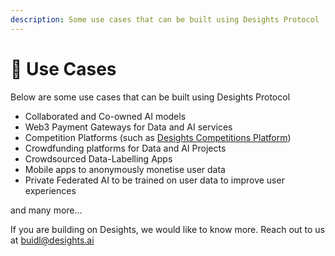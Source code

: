 ```yaml
---
description: Some use cases that can be built using Desights Protocol
---
```


# 👷 Use Cases

&#x20;  Below are some use cases that can be built using Desights Protocol

* Collaborated and Co-owned AI models
* Web3 Payment Gateways for Data and AI services
* Competition Platforms (such as [Desights Competitions Platform](products/competitions.md))
* Crowdfunding platforms for Data and AI Projects
* Crowdsourced Data-Labelling Apps
* Mobile apps to anonymously monetise user data
* Private Federated AI to be trained on user data to improve user experiences

and many more...

If you are building on Desights, we would like to know more. Reach out to us at [buidl@desights.ai](mailto:buidl@desights.ai?subject=Hey%20there%21%20I%20am%20building%20on%20Desights)

